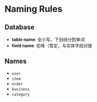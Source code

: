 # Naming Rules

## Database

- **table name**: 全小写，下划线分割单词
- **field name**: 驼峰（暂定，与实体字段对接

## Names

- `user`
- `item`
- `order`
- `business`
- `category`
